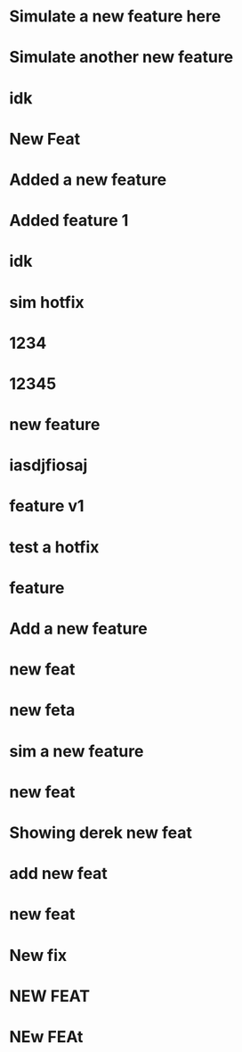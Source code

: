 # Simulate a new feature here

# Simulate another new feature

# idk

# New Feat

# Added a new feature

# Added feature 1

# idk

# sim hotfix

# 1234

# 12345

# new feature

# iasdjfiosaj

# feature v1

# test a hotfix

# feature

# Add a new feature

# new feat

# new feta

# sim a new feature

# new feat

# Showing derek new feat

# add new feat

# new feat

# New fix

# NEW FEAT

# NEw FEAt
